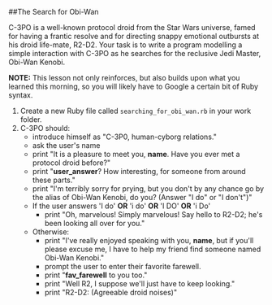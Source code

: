 ##The Search for Obi-Wan

C-3PO is a well-known protocol droid from the Star Wars universe, famed for having a frantic resolve and for directing snappy emotional outbursts at his droid life-mate, R2-D2. Your task is to write a program modelling a simple interaction with C-3PO as he searches for the reclusive Jedi Master, Obi-Wan Kenobi.

**NOTE:** This lesson not only reinforces, but also builds upon what you learned this morning, so you will likely have to Google a certain bit of Ruby syntax.

1. Create a new Ruby file called `searching_for_obi_wan.rb` in your work folder.
2. C-3PO should:
   * introduce himself as "C-3P0, human-cyborg relations."
   * ask the user's name
   * print  "It is a pleasure to meet you, **name**. Have you ever met a protocol droid before?"
   * print  "**user_answer**? How interesting, for someone from around these parts."
   * print  "I'm terribly sorry for prying, but you don't by any chance go by the alias of Obi-Wan Kenobi, do you? (Answer "I do" or "I don't")"
   * If the user answers 'I do' **OR** 'i do' **OR** 'I DO' **OR** 'i Do'
     * print  "Oh, marvelous! Simply marvelous! Say hello to R2-D2; he's been looking all over for you."
   * Otherwise:
     * print  "I've really enjoyed speaking with you, **name**, but if you'll please excuse me, I have to help my friend find someone named Obi-Wan Kenobi."
     * prompt the user to enter their favorite farewell.
     * print "**fav_farewell** to you too."
     * print "Well R2, I suppose we'll just have to keep looking."
     * print "R2-D2: (Agreeable droid noises)"
